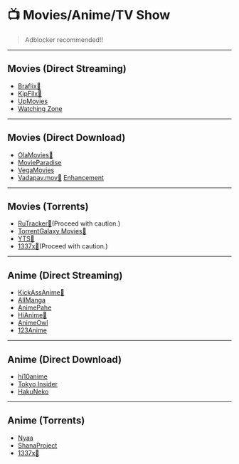 # 📺 Movies/Anime/TV Show

> Adblocker recommended!!

---
## Movies (Direct Streaming)
- [Braflix🐐](https://www.braflix.video/) 
- [KipFilx🐐](https://kipflix.vercel.app/)
- [UpMovies](https://upmovies.net/)
- [Watching Zone](https://www.watching.zone/)

---
## Movies (Direct Download)
- [OlaMovies🐐](https://olamovies.life/)
- [MovieParadise](https://movieparadise.org/)
- [VegaMovies](https://vegamovies.earth/)
- [Vadapav.mov🐐](https://vadapav.mov/) [Enhancement](https://greasyfork.org/en/scripts/496099)

---
## Movies (Torrents)
- [RuTracker🐐](https://rutracker.org/forum/index.php?c=2)(Proceed with caution.)
- [TorrentGalaxy Movies🐐](https://torrentgalaxy.to/torrents.php?parent_cat=Movies)
- [YTS🐐](https://yts.mx/)
- [1337x🐐](https://1337x.to)(Proceed with caution.)

---
## Anime (Direct Streaming)
- [KickAssAnime🐐](https://kickassanime.mx/)
- [AllManga](https://allmanga.to/)
- [AnimePahe](https://animepahe.ru/)
- [HiAnime🐐](https://hianime.to/)
- [AnimeOwl](https://animeowl.live/)
- [123Anime](https://123animes.ru/)

---
## Anime (Direct Download)
- [hi10anime](https://hi10anime.com/)
- [Tokyo Insider](https://www.tokyoinsider.com/)
- [HakuNeko](https://hakuneko.download/)

---
## Anime (Torrents)
- [Nyaa](https://nyaa.si/)
- [ShanaProject](https://www.shanaproject.com/)
- [1337x🐐](https://1337x.to/popular-anime)
